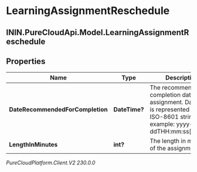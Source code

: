 # LearningAssignmentReschedule

## ININ.PureCloudApi.Model.LearningAssignmentReschedule

## Properties

|Name | Type | Description | Notes|
|------------ | ------------- | ------------- | -------------|
| **DateRecommendedForCompletion** | **DateTime?** | The recommended completion date of the assignment. Date time is represented as an ISO-8601 string. For example: yyyy-MM-ddTHH:mm:ss[.mmm]Z | |
| **LengthInMinutes** | **int?** | The length in minutes of the assignment | [optional] |



_PureCloudPlatform.Client.V2 230.0.0_
